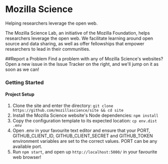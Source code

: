 Mozilla Science
===============

Helping researchers leverage the open web.

The Mozilla Science Lab, an initiative of the Mozilla Foundation, helps researchers leverage the open web. We facilitate learning around open source and data sharing, as well as offer fellowships that empower researchers to lead in their communities.

##Report a Problem
Find a problem with any of Mozilla Science's websites?  Open a new issue in the Issue Tracker on the right, and we'll jump on it as soon as we can!


### Getting Started

#### Project Setup

1. Clone the site and enter the directory: `git clone https://github.com/mozillascience/site && cd site`
2. Install the Mozilla Science website's Node dependencies: `npm install`
3. Copy the configuration template to its expected location: `cp env.dist .env`
4. Open .env in your favourite text editor and ensure that your PORT, GITHUB_CLIENT_ID, GITHUB_CLIENT_SECRET and GITHUB_TOKEN environment variables are set to the correct values. PORT can be any available port.
4. Run `npm start`, and open up `http://localhost:5000/` in your favourite web browser!